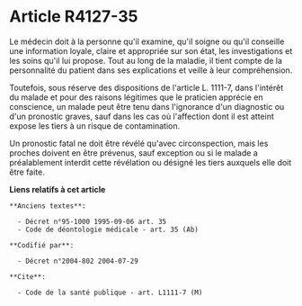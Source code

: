 # Article R4127-35

Le médecin doit à la personne qu'il examine, qu'il soigne ou qu'il conseille une information loyale, claire et appropriée sur
son état, les investigations et les soins qu'il lui propose. Tout au long de la maladie, il tient compte de la personnalité
du patient dans ses explications et veille à leur compréhension.

Toutefois, sous réserve des dispositions de l'article L. 1111-7, dans l'intérêt du malade et pour des raisons légitimes que
le praticien apprécie en conscience, un malade peut être tenu dans l'ignorance d'un diagnostic ou d'un pronostic graves, sauf
dans les cas où l'affection dont il est atteint expose les tiers à un risque de contamination.

Un pronostic fatal ne doit être révélé qu'avec circonspection, mais les proches doivent en être prévenus, sauf exception ou
si le malade a préalablement interdit cette révélation ou désigné les tiers auxquels elle doit être faite.

**Liens relatifs à cet article**

	**Anciens textes**:

	  - Décret n°95-1000 1995-09-06 art. 35
	  - Code de déontologie médicale - art. 35 (Ab)

	**Codifié par**:

	  - Décret n°2004-802 2004-07-29

	**Cite**:

	  - Code de la santé publique - art. L1111-7 (M)
